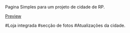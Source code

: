 Pagina Simples para um projeto de cidade de RP.

[Preview](https://igorcaumo.github.io/NovaEra/) 

#Loja integrada
#secção de fotos
#Atualizações da cidade.
